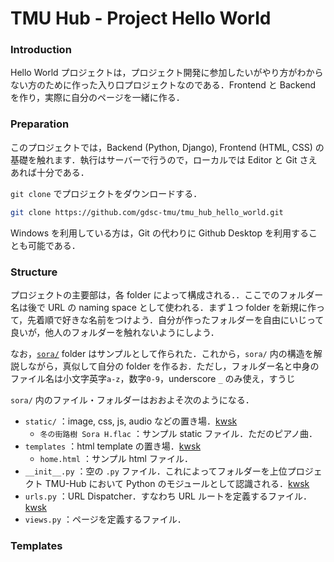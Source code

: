 # TMU Hub - Project Hello World
### Introduction

Hello World プロジェクトは，プロジェクト開発に参加したいがやり方がわからない方のために作った入り口プロジェクトなのである．Frontend と Backend を作り，実際に自分のページを一緒に作る．

### Preparation

このプロジェクトでは，Backend (Python, Django), Frontend (HTML, CSS) の基礎を触れます．執行はサーバーで行うので，ローカルでは Editor と Git さえあれば十分である．

`git clone` でプロジェクトをダウンロードする．

```bash
git clone https://github.com/gdsc-tmu/tmu_hub_hello_world.git
```

Windows を利用している方は，Git の代わりに Github Desktop を利用することも可能である．

### Structure

プロジェクトの主要部は，各 folder によって構成される．．ここでのフォルダー名は後で URL の naming space として使われる．まず１つ folder を新規に作って，先着順で好きな名前をつけよう．自分が作ったフォルダーを自由にいじって良いが，他人のフォルダーを触れないようにしよう．

なお，[`sora/`](https://github.com/gdsc-tmu/tmu_hub_hello_world/tree/main/sora) folder はサンプルとして作られた．これから，`sora/` 内の構造を解説しながら，真似して自分の folder を作るお．ただし，フォルダー名と中身のファイル名は小文字英字`a-z`，数字`0-9`，underscore `_` のみ使え，すうじ

`sora/` 内のファイル・フォルダーはおおよそ次のようになる．

- `static/` ：image, css, js, audio などの置き場．[kwsk](https://docs.djangoproject.com/en/4.1/howto/static-files/)
  - `冬の街路樹 Sora H.flac` ：サンプル static ファイル．ただのピアノ曲．
- `templates` ：html template の置き場．[kwsk](https://docs.djangoproject.com/en/4.1/topics/templates/)
  - `home.html` ：サンプル html ファイル．
- `__init__.py` ：空の `.py` ファイル．これによってフォルダーを上位プロジェクト TMU-Hub において Python のモジュールとして認識される．[kwsk](https://docs.python.org/3/reference/import.html#regular-packages)
- `urls.py` ：URL Dispatcher．すなわち URL ルートを定義するファイル．[kwsk](https://docs.djangoproject.com/en/4.1/topics/http/urls/)
- `views.py` ：ページを定義するファイル．

### Templates

